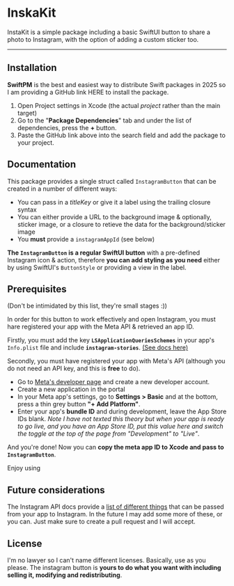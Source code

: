 #  InskaKit

InstaKit is a simple package including a basic SwiftUI button to share a photo to Instagram, with the option of adding a custom sticker too.

<hr>

## Installation

**SwiftPM** is the best and easiest way to distribute Swift packages in 2025 so I am providing a GitHub link HERE to install the package.

1. Open Project settings in Xcode (the actual *project* rather than the main target)
2. Go to the "**Package Dependencies**" tab and under the list of dependencies, press the **+** button.
3. Paste the GitHub link above into the search field and add the package to your project.

## Documentation

This package provides a single struct called `InstagramButton` that can be created in a number of different ways:

- You can pass in a *titleKey* or give it a label using the trailing closure syntax
- You can either provide a URL to the background image & optionally, sticker image, or a closure to retieve the data for the background/sticker image
- You **must** provide a `instagramAppId` (see below)

**The `InstagramButton` is a regular SwiftUI button** with a pre-defined Instagram icon & action, therefore **you can add styling as you need** either by using SwiftUI's `ButtonStyle` or providing a view in the label.

## Prerequisites

(Don't be intimidated by this list, they're small stages :))

In order for this button to work effectively and open Instagram, you must hare registered your app with the Meta API & retrieved an app ID.

Firstly, you must add the key **`LSApplicationQueriesSchemes`** in your app's `Info.plist` file and include **`instagram-stories`**. [(See docs here)](https://developers.facebook.com/docs/instagram-platform/sharing-to-stories#:~:text=You%20need%20to%20register%20Instagram%27s%20custom%20URL%20scheme%20before%20your%20app%20use%20it.%20Add%20instagram%2Dstories%20to%20the%20LSApplicationQueriesSchemes%20key%20in%20your%20app%27s%20Info.plist.])

Secondly, you must have registered your app with Meta's API (although you do not need an API key, and this is **free** to do).
- Go to [Meta's developer page](https://developers.facebook.com) and create a new developer account.
- Create a new application in the portal 
- In your Meta app's settings, go to **Settings > Basic** and at the bottom, press a thin grey button **"+ Add Platform"**.
- Enter your app's **bundle ID** and during development, leave the App Store IDs blank. *Note I have not texted this theory but when your app is ready to go live, and you have an App Store ID, put this value here and switch the toggle at the top of the page from "Development" to "Live"*.

And you're done! Now you can **copy the meta app ID to Xcode and pass to `InstagramButton`**. 

Enjoy using

## Future considerations

The Instagram API docs provide a [list of different things](https://developers.facebook.com/docs/instagram-platform/sharing-to-stories#:~:text=app%20is%20able%20to.-,Data,-You%20send%20the%20following) that can be passed from your app to Instagram. In the future I may add some more of these, or you can. Just make sure to create a pull request and I will accept.

## License

I'm no lawyer so I can't name different licenses. Basically, use as you please. The instagram button is **yours to do what you want with including selling it, modifying and redistributing**.
